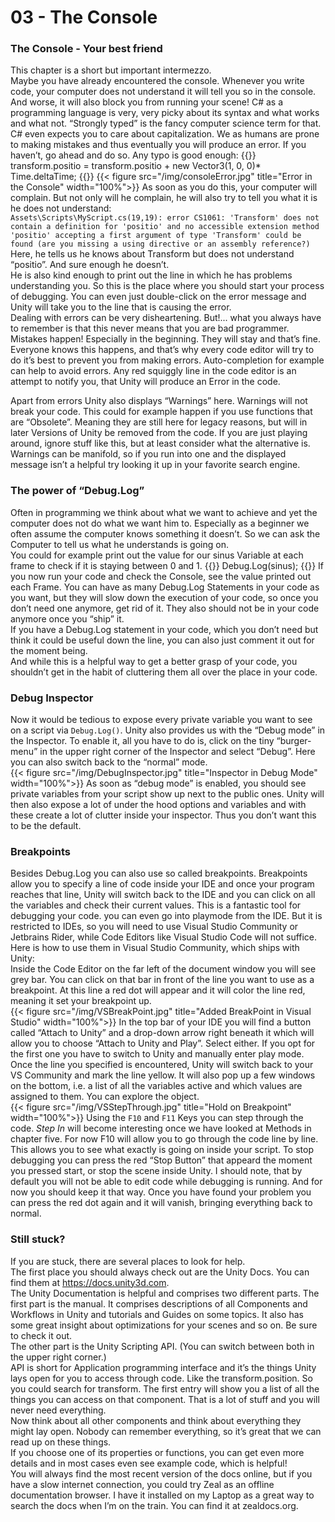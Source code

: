 # 03 - The Console
### The Console - Your best friend
This chapter is a short but important intermezzo.<br>
Maybe you have already encountered the console. Whenever you write code, your computer does not understand it will tell you so in the console. And worse, it will also block you from running your scene! C# as a programming language is very, very picky about its syntax and what works and what not. “Strongly typed” is the fancy computer science term for that. C# even expects you to care about capitalization. We as humans are prone to making mistakes and thus eventually you will produce an error. If you haven’t, go ahead and do so. Any typo is good enough:
{{<highlight c>}}
transform.positio = transform.positio + new Vector3(1, 0, 0)* Time.deltaTime;
{{</highlight>}}
{{< figure src="/img/consoleError.jpg" title="Error in the Console" width="100%">}}
As soon as you do this, your computer will complain. But not only will he complain, he will also try to tell you what it is he does not understand:<br>
`Assets\Scripts\MyScript.cs(19,19): error CS1061: 'Transform' does not contain a definition for 'positio' and no accessible extension method 'positio' accepting a first argument of type 'Transform' could be found (are you missing a using directive or an assembly reference?)`<br>
Here, he tells us he knows about Transform but does not understand “positio”. And sure enough he doesn’t.<br>
He is also kind enough to print out the line in which he has problems understanding you. So this is the place where you should start your process of debugging. You can even just double-click on the error message and Unity will take you to the line that is causing the error.<br>
Dealing with errors can be very disheartening. But!... what you always have to remember is that this never means that you are bad programmer. Mistakes happen! Especially in the beginning. They will stay and that’s fine. Everyone knows this happens, and that’s why every code editor will try to do it’s best to prevent you from making errors. Auto-completion for example can help to avoid errors. Any red squiggly line in the code editor is an attempt to notify you, that Unity will produce an Error in the code.

Apart from errors Unity also displays “Warnings” here. Warnings will not break your code. This could for example happen if you use functions that are “Obsolete”. Meaning they are still here for legacy reasons, but will in later Versions of Unity be removed from the code. If you are just playing around, ignore stuff like this, but at least consider what the alternative is.<br>
Warnings can be manifold, so if you run into one and the displayed message isn’t a helpful try looking it up in your favorite search engine.

### The power of “Debug.Log”
Often in programming we think about what we want to achieve and yet the computer does not do what we want him to. Especially as a beginner we often assume the computer knows something it doesn’t. So we can ask the Computer to tell us what he understands is going on. <br>
You could for example print out the value for our sinus Variable at each frame to check if it is staying between 0 and 1.
{{<highlight c>}}
Debug.Log(sinus);
{{</highlight>}}
If you now run your code and check the Console, see the value printed out each Frame.
You can have as many Debug.Log Statements in your code as you want, but they will slow down the execution of your code, so once you don’t need one anymore, get rid of it. They also should not be in your code anymore once you “ship” it.<br>
If you have a Debug.Log statement in your code, which you don’t need but think it could be useful down the line, you can also just comment it out for the moment being.<br>
And while this is a helpful way to get a better grasp of your code, you shouldn’t get in the habit of cluttering them all over the place in your code.


### Debug Inspector
Now it would be tedious to expose every private variable you want to see on a script via `Debug.Log()`. Unity also provides us with the “Debug mode” in the Inspector. To enable it, all you have to do is, click on the tiny “burger-menu” in the upper right corner of the Inspector and select “Debug”. Here you can also switch back to the “normal” mode. <br>
{{< figure src="/img/DebugInspector.jpg" title="Inspector in Debug Mode" width="100%">}}
As soon as “debug mode” is enabled, you should see private variables from your script show up next to the public ones. Unity will then also expose a lot of under the hood options and variables and with these create a lot of clutter inside your inspector. Thus you don’t want this to be the default.

### Breakpoints
Besides Debug.Log you can also use so called breakpoints. Breakpoints allow you to specify a line of code inside your IDE and once your program reaches that line, Unity will switch back to the IDE and you can click on all the variables and check their current values. This is a fantastic tool for debugging your code. you can even go into playmode from the IDE. But it is restricted to IDEs, so you will need to use Visual Studio Community or Jetbrains Rider, while Code Editors like Visual Studio Code will not suffice.<br>
Here is how to use them in Visual Studio Community, which ships with Unity:<br>
Inside the Code Editor on the far left of the document window you will see grey bar. You can click on that bar in front of the line you want to use as a breakpoint. At this line a red dot will appear and it will color the line red, meaning it set your breakpoint up.<br>
{{< figure src="/img/VSBreakPoint.jpg" title="Added BreakPoint in Visual Studio" width="100%">}}
In the top bar of your IDE you will find a button called “Attach to Unity” and a drop-down arrow right beneath it which will allow you to choose “Attach to Unity and Play”. Select either. If you opt for the first one you have to switch to Unity and manually enter play mode.<br>
Once the line you specified is encountered, Unity will switch back to your VS Community and mark the line yellow. It will also pop up a few windows on the bottom, i.e. a list of all the variables active and which values are assigned to them. You can explore the object.<br>
{{< figure src="/img/VSStepThrough.jpg" title="Hold on Breakpoint" width="100%">}}
Using the `F10` and `F11` Keys you can step through the code. *Step In* will become interesting once we have looked at Methods in chapter five. For now F10 will allow you to go through the code line by line. This allows you to see what exactly is going on inside your script.
To stop debugging you can press the red “Stop Button” that appeard the moment you pressed start, or stop the scene inside Unity. I should note, that by default you will not be able to edit code while debugging is running. And for now you should keep it that way.
Once you have found your problem you can press the red dot again and it will vanish, bringing everything back to normal.<br>


### Still stuck?
If you are stuck, there are several places to look for help.<br>
The first place you should always check out are the Unity Docs. You can find them at https://docs.unity3d.com. <br>
The Unity Documentation is helpful and comprises two different parts. The first part is the manual. It comprises descriptions of all Components and Workflows in Unity and tutorials and Guides on some topics. It also has some great insight about optimizations for your scenes and so on. Be sure to check it out.<br>
The other part is the Unity Scripting API. (You can switch between both in the upper right corner.)<br>
API is short for Application programming interface and it’s the things Unity lays open for you to access through code. Like the transform.position. So you could search for transform. The first entry will show you a list of all the things you can access on that component. That is a lot of stuff and you will never need everything. <br>
Now think about all other components and think about everything they might lay open. Nobody can remember everything, so it’s great that we can read up on these things.<br>
If you choose one of its properties or functions, you can get even more details and in most cases even see example code, which is helpful!<br>
You will always find the most recent version of the docs online, but if you have a slow internet connection, you could try Zeal as an offline documentation browser. I have it installed on my Laptop as a great way to search the docs when I’m on the train. You can find it at zealdocs.org.<br>


